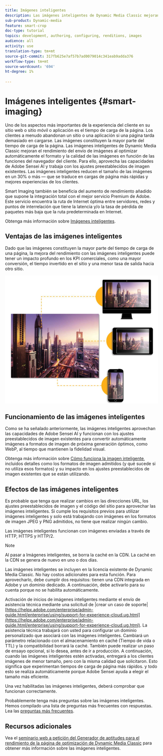 ```yaml
---
title: Imágenes inteligentes
description: Las imágenes inteligentes de Dynamic Media Classic mejoran el rendimiento del envío de imágenes al optimizar automáticamente el formato y la calidad de las imágenes en función de las funciones del navegador del cliente. Para ello, aprovecha las capacidades de Adobe Sensei AI y trabaja con los ajustes preestablecidos de imagen existentes. Obtenga más información sobre las imágenes inteligentes y cómo puede utilizarlas para oferta de mejores experiencias de los clientes mediante cargas de páginas más rápidas.
sub-product: Dynamic-media
feature: smart-crop
doc-type: tutorial
topics: development, authoring, configuring, renditions, images
audience: all
activity: use
translation-type: tm+mt
source-git-commit: 317fb625e7af57b7ad0079014c341eab9adda376
workflow-type: tm+mt
source-wordcount: '694'
ht-degree: 1%

---
```



# Imágenes inteligentes {#smart-imaging}

Uno de los aspectos más importantes de la experiencia del cliente en su sitio web o sitio móvil o aplicación es el tiempo de carga de la página. Los clientes a menudo abandonan un sitio o una aplicación si una página tarda demasiado en cargarse. Las imágenes constituyen la mayor parte del tiempo de carga de la página. Las imágenes inteligentes de Dynamic Media Classic mejoran el rendimiento del envío de imágenes al optimizar automáticamente el formato y la calidad de las imágenes en función de las funciones del navegador del cliente. Para ello, aprovecha las capacidades de Adobe Sensei AI y trabaja con los ajustes preestablecidos de imagen existentes. Las imágenes inteligentes reducen el tamaño de las imágenes en un 30% o más — que se traduce en cargas de página más rápidas y mejores experiencias de los clientes.

Smart Imaging también se beneficia del aumento de rendimiento añadido que supone la integración total con el mejor servicio Premium de Adobe. Este servicio encuentra la ruta de Internet óptima entre servidores, redes y puntos de interrelación que tiene la latencia y/o la tasa de pérdida de paquetes más baja que la ruta predeterminada en Internet.

Obtenga más información sobre [Imágenes inteligentes](https://docs.adobe.com/content/help/en/experience-manager-64/assets/dynamic/imaging-faq.html).

## Ventajas de las imágenes inteligentes

Dado que las imágenes constituyen la mayor parte del tiempo de carga de una página, la mejora del rendimiento con las imágenes inteligentes puede tener un impacto profundo en los KPI comerciales, como una mayor conversión, el tiempo invertido en el sitio y una menor tasa de salida hacia otro sitio.

![image](assets/smart-imaging/smart-imaging-1.png)

## Funcionamiento de las imágenes inteligentes

Como se ha señalado anteriormente, las imágenes inteligentes aprovechan las capacidades de Adobe Sensei AI y funcionan con los ajustes preestablecidos de imagen existentes para convertir automáticamente imágenes a formatos de imagen de próxima generación óptimos, como WebP, al tiempo que mantienen la fidelidad visual.

Obtenga más información sobre [Cómo funciona la imagen inteligente](https://docs.adobe.com/content/help/en/experience-manager-64/assets/dynamic/imaging-faq.html#how-does-smart-imaging-work), incluidos detalles como los formatos de imagen admitidos (y qué sucede si no utiliza esos formatos) y su impacto en los ajustes preestablecidos de imagen existentes que se están utilizando.

## Efectos de las imágenes inteligentes

Es probable que tenga que realizar cambios en las direcciones URL, los ajustes preestablecidos de imagen y el código del sitio para aprovechar las imágenes inteligentes. Si cumple los requisitos previos para utilizar imágenes inteligentes y solo está trabajando con imágenes en los formatos de imagen JPEG y PNG admitidos, no tiene que realizar ningún cambio.

Las imágenes inteligentes funcionan con imágenes enviadas a través de HTTP, HTTPS y HTTP/2.

>[!NOTE]
>
>Al pasar a Imágenes inteligentes, se borra la caché en la CDN. La caché en la CDN se genera de nuevo en uno o dos días.

Las imágenes inteligentes se incluyen en la licencia existente de Dynamic Media Classic. No hay costos adicionales para esta función. Para aprovecharlo, debe cumplir dos requisitos: tienen una CDN integrada en Adobe y un dominio dedicado. A continuación, debe activarlo para su cuenta porque no se habilita automáticamente.

Activación de inicios de imágenes inteligentes mediante el envío de asistencia técnica mediante una solicitud de |crear un caso de soporte| [https://helpx.adobe.com/enterprise/admin-guide.html/enterprise/using/support-for-experience-cloud.ug.html](https://helpx.adobe.com/enterprise/admin-guide.html/enterprise/using/support-for-experience-cloud.ug.html). La asistencia técnica trabajará con usted para configurar un dominio personalizado que asociará con las imágenes inteligentes. Cambiará un parámetro relacionado con el almacenamiento en caché (Tiempo de vida o TTL) y la compatibilidad borrará la caché. También puede realizar un paso de ensayo opcional, si lo desea, antes de ir a producción. A continuación, cuando las imágenes inteligentes estén activadas, entregará a los clientes imágenes de menor tamaño, pero con la misma calidad que solicitaron. Esto significa que experimentan tiempos de carga de página más rápidos. y todo esto se realiza automáticamente porque Adobe Sensei ayuda a elegir el tamaño más eficiente.

Una vez habilitadas las imágenes inteligentes, deberá comprobar que funcionan correctamente.

Probablemente tenga más preguntas sobre las imágenes inteligentes. Hemos compilado una lista de preguntas más frecuentes con respuestas. Lea las [preguntas más frecuentes](https://docs.adobe.com/content/help/en/experience-manager-64/assets/dynamic/imaging-faq.html).

## Recursos adicionales

Vea el [seminario web a petición del Generador de aptitudes para el rendimiento de la página de optimización de Dynamic Media Classic](https://seminars.adobeconnect.com/pzc1gw0cihpv) para obtener más información sobre las imágenes inteligentes.
